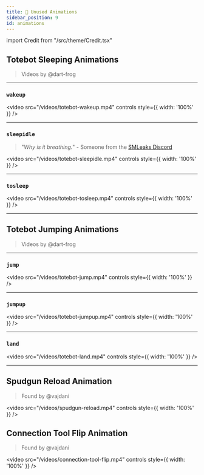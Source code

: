 ```yaml
---
title: 🎥 Unused Animations
sidebar_position: 9
id: animations
---
```


import Credit from "/src/theme/Credit.tsx"

## Totebot Sleeping Animations
> Videos by @dart-frog

---
### `wakeup`
<video
  src="/videos/totebot-wakeup.mp4"
  controls
  style={{ width: '100%' }}
/>

---
### `sleepidle`
> "*Why is it breathing.*" - Someone from the [SMLeaks Discord](pathname:///discord)

<video
  src="/videos/totebot-sleepidle.mp4"
  controls
  style={{ width: '100%' }}
/>

---
### `tosleep`
<video
  src="/videos/totebot-tosleep.mp4"
  controls
  style={{ width: '100%' }}
/>

---
## Totebot Jumping Animations
> Videos by @dart-frog

---
### `jump`
<video
  src="/videos/totebot-jump.mp4"
  controls
  style={{ width: '100%' }}
/>

---
### `jumpup`
<video
  src="/videos/totebot-jumpup.mp4"
  controls
  style={{ width: '100%' }}
/>

---
### `land`
<video
  src="/videos/totebot-land.mp4"
  controls
  style={{ width: '100%' }}
/>

---

## Spudgun Reload Animation
> Found by @vajdani

<video
  src="/videos/spudgun-reload.mp4"
  controls
  style={{ width: '100%' }}
/>

## Connection Tool Flip Animation
> Found by @vajdani

<video
  src="/videos/connection-tool-flip.mp4"
  controls
  style={{ width: '100%' }}
/>
